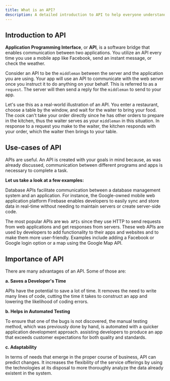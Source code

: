 ```yaml
---
title: What is an API?
description: A detailed introduction to API to help everyone understand what, why and such other questions.
---
```


## Introduction to API

**Application Programming Interface**, or **API**, is a software bridge that enables communication between two applications. You utilize an API every time you use a mobile app like Facebook, send an instant message, or check the weather.

Consider an API to be the `middleman` between the server and the application you are using. Your app will use an API to communicate with the web server once you instruct it to do anything on your behalf. This is referred to as a `request`. The server will then send a reply for the `middleman` to send to your app.

Let's use this as a real-world illustration of an API. You enter a restaurant, choose a table by the window, and wait for the waiter to bring your food. The cook can't take your order directly since he has other orders to prepare in the kitchen, thus the waiter serves as your `middleman` in this situation. In response to a request you make to the waiter, the kitchen responds with your order, which the waiter then brings to your table.

## Use-cases of API

APIs are useful. An API is created with your goals in mind because, as was already discussed, communication between different programs and apps is necessary to complete a task.

**Let us take a look at a few examples:**

Database APIs facilitate communication between a database management system and an application. For instance, the Google-owned mobile web application platform Firebase enables developers to easily sync and store data in real-time without needing to maintain servers or create server-side code.

The most popular APIs are `Web APIs` since they use HTTP to send requests from web applications and get responses from servers. These web APIs are used by developers to add functionality to their apps and websites and to make them more user-friendly. Examples include adding a Facebook or Google login option or a map using the Google Map API.

## Importance of API

There are many advantages of an API. Some of those are:

**a. Saves a Developer's Time**

APIs have the potential to save a lot of time. It removes the need to write many lines of code, cutting the time it takes to construct an app and lowering the likelihood of coding errors.

**b. Helps in Automated Testing**

To ensure that one of the bugs is not discovered, the manual testing method, which was previously done by hand, is automated with a quicker application development approach. assisting developers to produce an app that exceeds customer expectations for both quality and standards.

**c. Adaptability**

In terms of needs that emerge in the proper course of business, API can predict changes. It increases the flexibility of the service offerings by using the technologies at its disposal to more thoroughly analyze the data already existent in the system.

